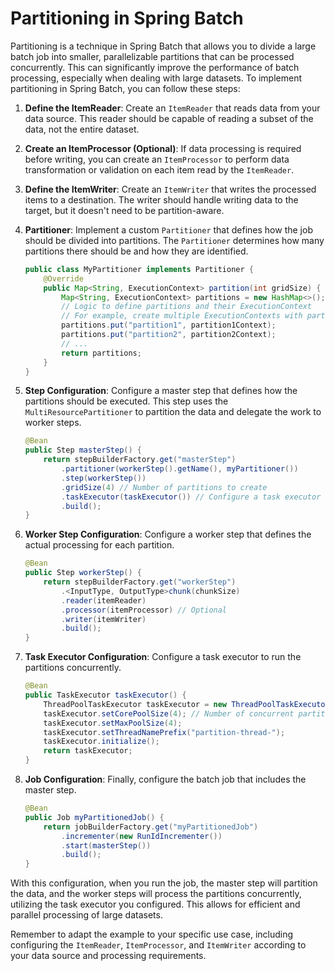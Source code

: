 # Partitioning in Spring Batch

Partitioning is a technique in Spring Batch that allows you to divide a large batch job into smaller, parallelizable partitions that can be processed concurrently. This can significantly improve the performance of batch processing, especially when dealing with large datasets. To implement partitioning in Spring Batch, you can follow these steps:

1. **Define the ItemReader**: Create an `ItemReader` that reads data from your data source. This reader should be capable of reading a subset of the data, not the entire dataset.

2. **Create an ItemProcessor (Optional)**: If data processing is required before writing, you can create an `ItemProcessor` to perform data transformation or validation on each item read by the `ItemReader`.

3. **Define the ItemWriter**: Create an `ItemWriter` that writes the processed items to a destination. The writer should handle writing data to the target, but it doesn't need to be partition-aware.

4. **Partitioner**: Implement a custom `Partitioner` that defines how the job should be divided into partitions. The `Partitioner` determines how many partitions there should be and how they are identified.

   ```java
   public class MyPartitioner implements Partitioner {
       @Override
       public Map<String, ExecutionContext> partition(int gridSize) {
           Map<String, ExecutionContext> partitions = new HashMap<>();
           // Logic to define partitions and their ExecutionContext
           // For example, create multiple ExecutionContexts with partitioning parameters
           partitions.put("partition1", partition1Context);
           partitions.put("partition2", partition2Context);
           // ...
           return partitions;
       }
   }
   ```

5. **Step Configuration**: Configure a master step that defines how the partitions should be executed. This step uses the `MultiResourcePartitioner` to partition the data and delegate the work to worker steps.

   ```java
   @Bean
   public Step masterStep() {
       return stepBuilderFactory.get("masterStep")
           .partitioner(workerStep().getName(), myPartitioner())
           .step(workerStep())
           .gridSize(4) // Number of partitions to create
           .taskExecutor(taskExecutor()) // Configure a task executor for parallel processing
           .build();
   }
   ```

6. **Worker Step Configuration**: Configure a worker step that defines the actual processing for each partition.

   ```java
   @Bean
   public Step workerStep() {
       return stepBuilderFactory.get("workerStep")
           .<InputType, OutputType>chunk(chunkSize)
           .reader(itemReader)
           .processor(itemProcessor) // Optional
           .writer(itemWriter)
           .build();
   }
   ```

7. **Task Executor Configuration**: Configure a task executor to run the partitions concurrently.

   ```java
   @Bean
   public TaskExecutor taskExecutor() {
       ThreadPoolTaskExecutor taskExecutor = new ThreadPoolTaskExecutor();
       taskExecutor.setCorePoolSize(4); // Number of concurrent partitions
       taskExecutor.setMaxPoolSize(4);
       taskExecutor.setThreadNamePrefix("partition-thread-");
       taskExecutor.initialize();
       return taskExecutor;
   }
   ```

8. **Job Configuration**: Finally, configure the batch job that includes the master step.

   ```java
   @Bean
   public Job myPartitionedJob() {
       return jobBuilderFactory.get("myPartitionedJob")
           .incrementer(new RunIdIncrementer())
           .start(masterStep())
           .build();
   }
   ```

With this configuration, when you run the job, the master step will partition the data, and the worker steps will process the partitions concurrently, utilizing the task executor you configured. This allows for efficient and parallel processing of large datasets.

Remember to adapt the example to your specific use case, including configuring the `ItemReader`, `ItemProcessor`, and `ItemWriter` according to your data source and processing requirements.
